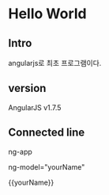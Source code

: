 # Hello World

## Intro

angularjs로 최초 프로그램이다.

## version

AngularJS v1.7.5

## Connected line

ng-app

ng-model="yourName"

{{yourName}}